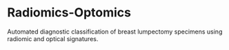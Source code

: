 # Radiomics-Optomics
Automated diagnostic classification of breast lumpectomy specimens using radiomic and optical signatures.
